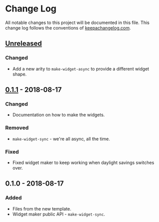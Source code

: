 # Change Log
All notable changes to this project will be documented in this file. This change log follows the conventions of [keepachangelog.com](http://keepachangelog.com/).

## [Unreleased]
### Changed
- Add a new arity to `make-widget-async` to provide a different widget shape.

## [0.1.1] - 2018-08-17
### Changed
- Documentation on how to make the widgets.

### Removed
- `make-widget-sync` - we're all async, all the time.

### Fixed
- Fixed widget maker to keep working when daylight savings switches over.

## 0.1.0 - 2018-08-17
### Added
- Files from the new template.
- Widget maker public API - `make-widget-sync`.

[Unreleased]: https://github.com/your-name/chapter06/compare/0.1.1...HEAD
[0.1.1]: https://github.com/your-name/chapter06/compare/0.1.0...0.1.1
